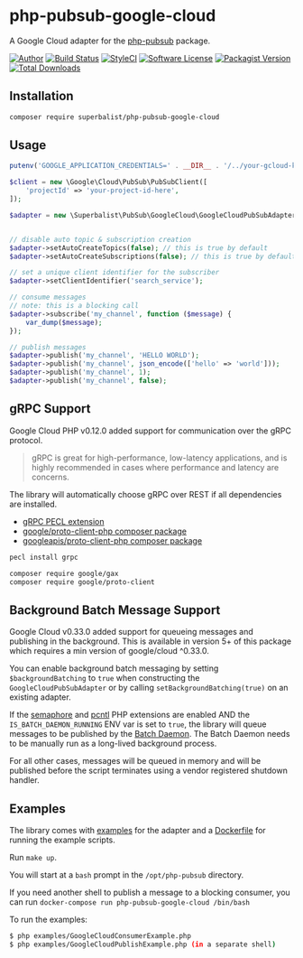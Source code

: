 # php-pubsub-google-cloud

A Google Cloud adapter for the [php-pubsub](https://github.com/Superbalist/php-pubsub) package.

[![Author](http://img.shields.io/badge/author-@superbalist-blue.svg?style=flat-square)](https://twitter.com/superbalist)
[![Build Status](https://img.shields.io/travis/Superbalist/php-pubsub-google-cloud/master.svg?style=flat-square)](https://travis-ci.org/Superbalist/php-pubsub-google-cloud)
[![StyleCI](https://styleci.io/repos/67334430/shield?branch=master)](https://styleci.io/repos/67334430)
[![Software License](https://img.shields.io/badge/license-MIT-brightgreen.svg?style=flat-square)](LICENSE)
[![Packagist Version](https://img.shields.io/packagist/v/superbalist/php-pubsub-google-cloud.svg?style=flat-square)](https://packagist.org/packages/superbalist/php-pubsub-google-cloud)
[![Total Downloads](https://img.shields.io/packagist/dt/superbalist/php-pubsub-google-cloud.svg?style=flat-square)](https://packagist.org/packages/superbalist/php-pubsub-google-cloud)


## Installation

```bash
composer require superbalist/php-pubsub-google-cloud
```

## Usage

```php
putenv('GOOGLE_APPLICATION_CREDENTIALS=' . __DIR__ . '/../your-gcloud-key.json');

$client = new \Google\Cloud\PubSub\PubSubClient([
    'projectId' => 'your-project-id-here',
]);

$adapter = new \Superbalist\PubSub\GoogleCloud\GoogleCloudPubSubAdapter($client);


// disable auto topic & subscription creation
$adapter->setAutoCreateTopics(false); // this is true by default
$adapter->setAutoCreateSubscriptions(false); // this is true by default

// set a unique client identifier for the subscriber
$adapter->setClientIdentifier('search_service');

// consume messages
// note: this is a blocking call
$adapter->subscribe('my_channel', function ($message) {
    var_dump($message);
});

// publish messages
$adapter->publish('my_channel', 'HELLO WORLD');
$adapter->publish('my_channel', json_encode(['hello' => 'world']));
$adapter->publish('my_channel', 1);
$adapter->publish('my_channel', false);
```

## gRPC Support

Google Cloud PHP v0.12.0 added support for communication over the gRPC protocol.

> gRPC is great for high-performance, low-latency applications, and is highly recommended in cases where performance and latency are concerns.

The library will automatically choose gRPC over REST if all dependencies are installed.
* [gRPC PECL extension](https://pecl.php.net/package/gRPC)
* [google/proto-client-php composer package](https://github.com/googleapis/gax-php)
* [googleapis/proto-client-php composer package](https://github.com/googleapis/proto-client-php)

```bash
pecl install grpc

composer require google/gax
composer require google/proto-client
```

## Background Batch Message Support

Google Cloud v0.33.0 added support for queueing messages and publishing in the background.  This is available in
version 5+ of this package which requires a min version of google/cloud ^0.33.0.

You can enable background batch messaging by setting `$backgroundBatching` to `true` when constructing the
`GoogleCloudPubSubAdapter` or by calling `setBackgroundBatching(true)` on an existing adapter.

If the [semaphore](http://php.net/manual/en/book.sem.php) and [pcntl](http://php.net/manual/en/book.pcntl.php) PHP extensions are
enabled AND the `IS_BATCH_DAEMON_RUNNING` ENV var is set to `true`, the library will queue messages to be published by
the [Batch Daemon](https://github.com/GoogleCloudPlatform/google-cloud-php/blob/master/src/Core/Batch/BatchDaemon.php).
The Batch Daemon needs to be manually run as a long-lived background process.

For all other cases, messages will be queued in memory and will be published before the script terminates using a
vendor registered shutdown handler.

## Examples

The library comes with [examples](examples) for the adapter and a [Dockerfile](Dockerfile) for
running the example scripts.

Run `make up`.

You will start at a `bash` prompt in the `/opt/php-pubsub` directory.

If you need another shell to publish a message to a blocking consumer, you can run `docker-compose run php-pubsub-google-cloud /bin/bash`

To run the examples:
```bash
$ php examples/GoogleCloudConsumerExample.php
$ php examples/GoogleCloudPublishExample.php (in a separate shell)
```
